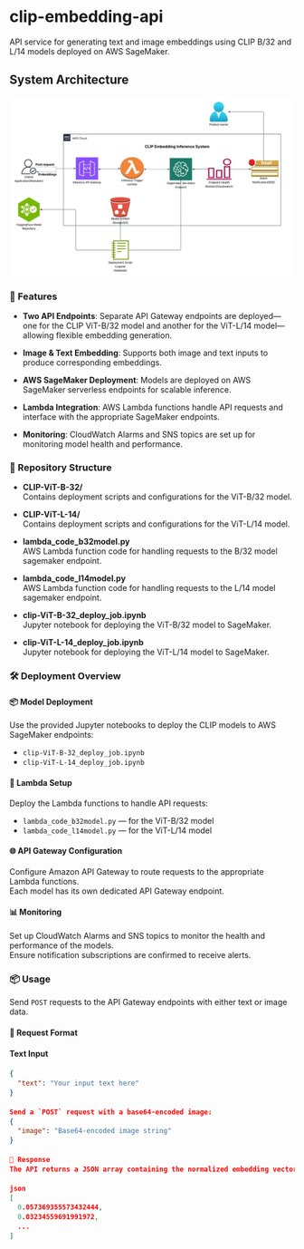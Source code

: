 # clip-embedding-api
API service for generating text and image embeddings using CLIP B/32 and L/14 models deployed on AWS SageMaker.

## System Architecture
![Clip Embedding Inference System](system_architecture.jpeg)


### 🚀 Features
- **Two API Endpoints**: Separate API Gateway endpoints are deployed—one for the CLIP ViT-B/32 model and another for the ViT-L/14 model—allowing flexible embedding generation.

- **Image & Text Embedding**: Supports both image and text inputs to produce corresponding embeddings.

- **AWS SageMaker Deployment**: Models are deployed on AWS SageMaker serverless endpoints for scalable inference.

- **Lambda Integration**: AWS Lambda functions handle API requests and interface with the appropriate SageMaker endpoints.

- **Monitoring**: CloudWatch Alarms and SNS topics are set up for monitoring model health and performance.


### 📁 Repository Structure

- **CLIP-ViT-B-32/**  
  Contains deployment scripts and configurations for the ViT-B/32 model.

- **CLIP-ViT-L-14/**  
  Contains deployment scripts and configurations for the ViT-L/14 model.

- **lambda_code_b32model.py**  
  AWS Lambda function code for handling requests to the B/32 model sagemaker endpoint.

- **lambda_code_l14model.py**  
  AWS Lambda function code for handling requests to the L/14 model sagemaker endpoint.

- **clip-ViT-B-32_deploy_job.ipynb**  
  Jupyter notebook for deploying the ViT-B/32 model to SageMaker.

- **clip-ViT-L-14_deploy_job.ipynb**  
  Jupyter notebook for deploying the ViT-L/14 model to SageMaker.


### 🛠️ Deployment Overview

#### 📦 Model Deployment
Use the provided Jupyter notebooks to deploy the CLIP models to AWS SageMaker endpoints:

- `clip-ViT-B-32_deploy_job.ipynb`
- `clip-ViT-L-14_deploy_job.ipynb`

#### 🧩 Lambda Setup
Deploy the Lambda functions to handle API requests:

- `lambda_code_b32model.py` — for the ViT-B/32 model
- `lambda_code_l14model.py` — for the ViT-L/14 model

#### 🌐 API Gateway Configuration
Configure Amazon API Gateway to route requests to the appropriate Lambda functions.  
Each model has its own dedicated API Gateway endpoint.

#### 📊 Monitoring
Set up CloudWatch Alarms and SNS topics to monitor the health and performance of the models.  
Ensure notification subscriptions are confirmed to receive alerts.

### 📦 Usage

Send `POST` requests to the API Gateway endpoints with either text or image data.

#### 🔸 Request Format

#### Text Input
```json
{
  "text": "Your input text here"
}

Send a `POST` request with a base64-encoded image:
{
  "image": "Base64-encoded image string"
}

🔹 Response
The API returns a JSON array containing the normalized embedding vector:

json
[
  0.057369355573432444,
  0.03234559691991972,
  ...
]